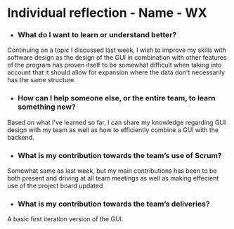 # Individual reflection - Name - WX

- ### What do I want to learn or understand better?

Continuing on a topic I discussed last week, I wish to improve my skills with software design as the design of the GUI in combination with other features of the program has proven itself to be somewhat difficult when taking into account that it should allow for expansion where the data don't necessarily has the same structure.

- ### How can I help someone else, or the entire team, to learn something new?

Based on what I've learned so far, I can share my knowledge regarding GUI design with my team as well as how to efficiently combine a GUI with the backend.

- ### What is my contribution towards the team’s use of Scrum?

Somewhat same as last week, but my main contributions has been to be both present and driving at all team meetings as well as making effecient use of the project board updated

- ### What is my contribution towards the team’s deliveries?

A basic first iteration version of the GUI.
